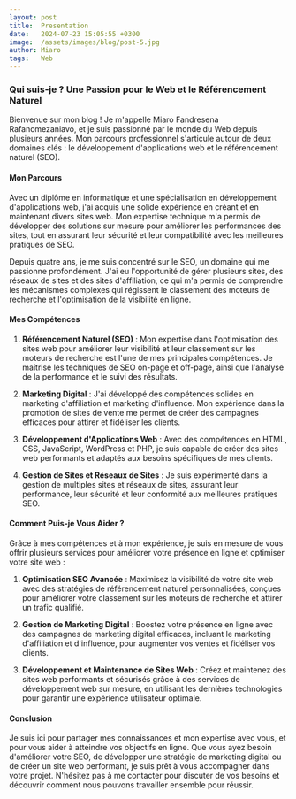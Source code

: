 ```yaml
---
layout: post
title:  Presentation
date:   2024-07-23 15:05:55 +0300
image:  /assets/images/blog/post-5.jpg
author: Miaro
tags:   Web
---
```


### Qui suis-je ? Une Passion pour le Web et le Référencement Naturel

Bienvenue sur mon blog ! Je m'appelle Miaro Fandresena Rafanomezaniavo, et je suis passionné par le monde du Web depuis plusieurs années. Mon parcours professionnel s'articule autour de deux domaines clés : le développement d'applications web et le référencement naturel (SEO).

#### Mon Parcours

Avec un diplôme en informatique et une spécialisation en développement d'applications web, j'ai acquis une solide expérience en créant et en maintenant divers sites web. Mon expertise technique m'a permis de développer des solutions sur mesure pour améliorer les performances des sites, tout en assurant leur sécurité et leur compatibilité avec les meilleures pratiques de SEO.

Depuis quatre ans, je me suis concentré sur le SEO, un domaine qui me passionne profondément. J'ai eu l'opportunité de gérer plusieurs sites, des réseaux de sites et des sites d'affiliation, ce qui m'a permis de comprendre les mécanismes complexes qui régissent le classement des moteurs de recherche et l'optimisation de la visibilité en ligne.

#### Mes Compétences

1. **Référencement Naturel (SEO)** : Mon expertise dans l'optimisation des sites web pour améliorer leur visibilité et leur classement sur les moteurs de recherche est l'une de mes principales compétences. Je maîtrise les techniques de SEO on-page et off-page, ainsi que l'analyse de la performance et le suivi des résultats.

2. **Marketing Digital** : J'ai développé des compétences solides en marketing d'affiliation et marketing d'influence. Mon expérience dans la promotion de sites de vente me permet de créer des campagnes efficaces pour attirer et fidéliser les clients.

3. **Développement d'Applications Web** : Avec des compétences en HTML, CSS, JavaScript, WordPress et PHP, je suis capable de créer des sites web performants et adaptés aux besoins spécifiques de mes clients.

4. **Gestion de Sites et Réseaux de Sites** : Je suis expérimenté dans la gestion de multiples sites et réseaux de sites, assurant leur performance, leur sécurité et leur conformité aux meilleures pratiques SEO.

#### Comment Puis-je Vous Aider ?

Grâce à mes compétences et à mon expérience, je suis en mesure de vous offrir plusieurs services pour améliorer votre présence en ligne et optimiser votre site web :

1. **Optimisation SEO Avancée** : Maximisez la visibilité de votre site web avec des stratégies de référencement naturel personnalisées, conçues pour améliorer votre classement sur les moteurs de recherche et attirer un trafic qualifié.

2. **Gestion de Marketing Digital** : Boostez votre présence en ligne avec des campagnes de marketing digital efficaces, incluant le marketing d'affiliation et d'influence, pour augmenter vos ventes et fidéliser vos clients.

3. **Développement et Maintenance de Sites Web** : Créez et maintenez des sites web performants et sécurisés grâce à des services de développement web sur mesure, en utilisant les dernières technologies pour garantir une expérience utilisateur optimale.

#### Conclusion

Je suis ici pour partager mes connaissances et mon expertise avec vous, et pour vous aider à atteindre vos objectifs en ligne. Que vous ayez besoin d'améliorer votre SEO, de développer une stratégie de marketing digital ou de créer un site web performant, je suis prêt à vous accompagner dans votre projet. N'hésitez pas à me contacter pour discuter de vos besoins et découvrir comment nous pouvons travailler ensemble pour réussir.